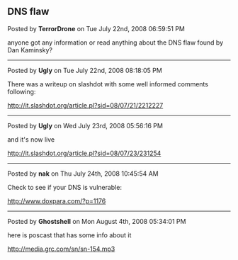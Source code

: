 ## DNS flaw
Posted by **TerrorDrone** on Tue July 22nd, 2008 06:59:51 PM

anyone got any information or read anything about the DNS flaw found by Dan Kaminsky?

--------------------------------------------------------------------------------

Posted by **Ugly** on Tue July 22nd, 2008 08:18:05 PM

There was a writeup on slashdot with some well informed comments following:
<!-- m --><a class="postlink" href="http://it.slashdot.org/article.pl?sid=08/07/21/2212227">http://it.slashdot.org/article.pl?sid=08/07/21/2212227</a><!-- m -->

--------------------------------------------------------------------------------

Posted by **Ugly** on Wed July 23rd, 2008 05:56:16 PM

and it's now live

<http://it.slashdot.org/article.pl?sid=08/07/23/231254>

--------------------------------------------------------------------------------

Posted by **nak** on Thu July 24th, 2008 10:45:54 AM

Check to see if your DNS is vulnerable:
<!-- m --><a class="postlink" href="http://www.doxpara.com/?p=1176">http://www.doxpara.com/?p=1176</a><!-- m -->

--------------------------------------------------------------------------------

Posted by **Ghostshell** on Mon August 4th, 2008 05:34:01 PM

here is poscast that has some info about it

<!-- m --><a class="postlink" href="http://media.grc.com/sn/sn-154.mp3">http://media.grc.com/sn/sn-154.mp3</a><!-- m -->
